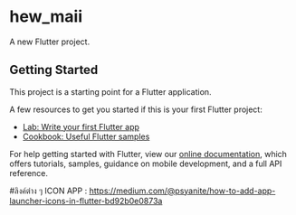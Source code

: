 # hew_maii

A new Flutter project.

## Getting Started

This project is a starting point for a Flutter application.

A few resources to get you started if this is your first Flutter project:

- [Lab: Write your first Flutter app](https://flutter.dev/docs/get-started/codelab)
- [Cookbook: Useful Flutter samples](https://flutter.dev/docs/cookbook)

For help getting started with Flutter, view our
[online documentation](https://flutter.dev/docs), which offers tutorials,
samples, guidance on mobile development, and a full API reference.

#ลิงค์ต่าง ๆ 
ICON APP : https://medium.com/@psyanite/how-to-add-app-launcher-icons-in-flutter-bd92b0e0873a
